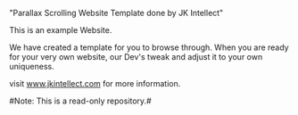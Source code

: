 "Parallax Scrolling Website Template done by JK Intellect"

This is an example Website.

We have created a template for you to browse through. When you are ready for your very own website, our Dev's tweak and adjust it to your own uniqueness.

visit www.jkintellect.com for more information.

#Note: This is a read-only repository.#
